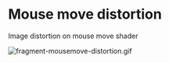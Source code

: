 # Mouse move distortion #

Image distortion on mouse move shader

![fragment-mousemove-distortion.gif](fragment-mousemove-distortion.gif)